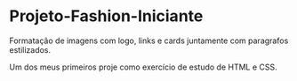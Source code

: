 # Projeto-Fashion-Iniciante
Formatação de imagens com logo, links e cards juntamente com paragrafos estilizados.

Um dos meus primeiros  proje  como exercício de estudo de HTML e CSS.
